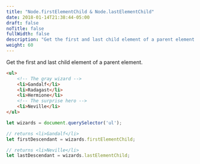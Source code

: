 ```yaml
---
title: "Node.firstElementChild & Node.lastElementChild"
date: 2018-01-14T21:38:44-05:00
draft: false
noTitle: false
fullWidth: false
description: "Get the first and last child element of a parent element."
weight: 60
---
```


Get the first and last child element of a parent element.

```html
<ul>
	<!-- The gray wizard -->
	<li>Gandalf</li>
	<li>Radagast</li>
	<li>Hermione</li>
	<!-- The surprise hero -->
	<li>Neville</li>
</ul>
```

```javascript
let wizards = document.querySelector('ul');

// returns <li>Gandalf</li>
let firstDescendant = wizards.firstElementChild;

// returns <li>Neville</li>
let lastDescendant = wizards.lastElementChild;
```